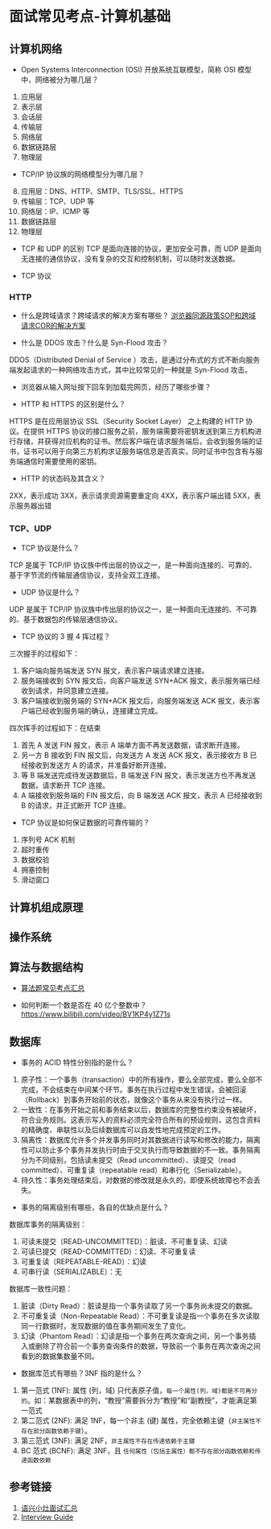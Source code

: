# 面试常见考点-计算机基础


## 计算机网络

- Open Systems Interconnection (OSI) 开放系统互联模型，简称 OSI 模型中，网络被分为哪几层？
1. 应用层
2. 表示层
3. 会话层
4. 传输层
5. 网络层
6. 数据链路层
7. 物理层

- TCP/IP 协议族的网络模型分为哪几层？
8. 应用层：DNS、HTTP、SMTP、TLS/SSL、HTTPS
9. 传输层：TCP、UDP 等
10. 网络层：IP、ICMP 等
11. 数据链路层
12. 物理层

- TCP 和 UDP 的区别
TCP 是面向连接的协议，更加安全可靠，而 UDP 是面向无连接的通信协议，没有复杂的交互和控制机制，可以随时发送数据。

- TCP 协议

### HTTP

- 什么是跨域请求？跨域请求的解决方案有哪些？
[浏览器同源政策SOP和跨域请求COR的解决方案](work/tools/Browser/浏览器同源政策SOP和跨域请求COR的解决方案.md)

- 什么是 DDOS 攻击？什么是 Syn-Flood 攻击？

DDOS（Distributed Denial of Service ）攻击，是通过分布式的方式不断向服务端发起请求的一种网络攻击方式，其中比较常见的一种就是 Syn-Flood 攻击。

- 浏览器从输入网址按下回车到加载完网页，经历了哪些步骤？



- HTTP 和 HTTPS 的区别是什么？

HTTPS 是在应用层协议 SSL（Security Socket Layer） 之上构建的 HTTP 协议。在提供 HTTPS 协议的接口服务之前，服务端需要将密钥发送到第三方机构进行存储，并获得对应机构的证书。然后客户端在请求服务端后，会收到服务端的证书，证书可以用于向第三方机构求证服务端信息是否真实，同时证书中包含有与服务端通信时需要使用的密钥。

- HTTP 的状态码及其含义？

2XX，表示成功
3XX，表示请求资源需要重定向
4XX，表示客户端出错
5XX，表示服务器出错

### TCP、UDP


- TCP 协议是什么？

TCP 是属于 TCP/IP 协议族中传出层的协议之一，是一种面向连接的、可靠的、基于字节流的传输层通信协议，支持全双工连接。

- UDP 协议是什么？

UDP 是属于 TCP/IP 协议族中传出层的协议之一，是一种面向无连接的、不可靠的、基于数据包的传输层通信协议。

- TCP 协议的 3 握 4 挥过程？

三次握手的过程如下：
1. 客户端向服务端发送 SYN 报文，表示客户端请求建立连接。
2. 服务端接收到 SYN 报文后，向客户端发送 SYN+ACK 报文，表示服务端已经收到请求，并同意建立连接。
3. 客户端接收到服务端的 SYN+ACK 报文后，向服务端发送 ACK 报文，表示客户端已经收到服务端的确认，连接建立完成。

四次挥手的过程如下：在结束
1. 首先 A 发送 FIN 报文，表示 A 端单方面不再发送数据，请求断开连接。
2. 另一方 B 接收到 FIN 报文后，向发送方 A 发送 ACK 报文，表示接收方 B 已经接收到发送方 A 的请求，并准备好断开连接。
3. 等 B 端发送完成待发送数据后，B 端发送 FIN 报文，表示发送方也不再发送数据，请求断开 TCP 连接。
4. A 端接收到服务端的 FIN 报文后，向 B 端发送 ACK 报文，表示 A 已经接收到 B 的请求，并正式断开 TCP 连接。

- TCP 协议是如何保证数据的可靠传输的？
1. 序列号 ACK 机制
2. 超时重传
3. 数据校验
4. 拥塞控制
5. 滑动窗口

## 计算机组成原理


## 操作系统



## 算法与数据结构


- [算法题常见考点汇总](learning/subjects/ComputerScience/DataStructuresAndAlgorithm/算法题常见考点汇总.md)

- 如何判断一个数是否在 40 亿个整数中？
https://www.bilibili.com/video/BV1KP4y1Z71s


## 数据库

- 事务的 ACID 特性分别指的是什么？

1. 原子性：一个事务（transaction）中的所有操作，要么全部完成，要么全部不完成，不会结束在中间某个环节。事务在执行过程中发生错误，会被回滚（Rollback）到事务开始前的状态，就像这个事务从来没有执行过一样。
2. 一致性：在事务开始之前和事务结束以后，数据库的完整性约束没有被破坏，符合业务规则。这表示写入的资料必须完全符合所有的预设规则，这包含资料的精确度、串联性以及后续数据库可以自发性地完成预定的工作。
3. 隔离性：数据库允许多个并发事务同时对其数据进行读写和修改的能力，隔离性可以防止多个事务并发执行时由于交叉执行而导致数据的不一致。事务隔离分为不同级别，包括读未提交（Read uncommitted）、读提交（read committed）、可重复读（repeatable read）和串行化（Serializable）。
4. 持久性：事务处理结束后，对数据的修改就是永久的，即便系统故障也不会丢失。

- 事务的隔离级别有哪些，各自的优缺点是什么？

数据库事务的隔离级别：
1. 可读未提交（READ-UNCOMMITTED）：脏读、不可重复读、幻读
2. 可读已提交（READ-COMMITTED）：幻读、不可重复读
3. 可重复读（REPEATABLE-READ）：幻读
4. 可串行读（SERIALIZABLE）：无 

数据库一致性问题：
1. 脏读（Dirty Read）：脏读是指一个事务读取了另一个事务尚未提交的数据。
2. 不可重复读（Non-Repeatable Read）：不可重复读是指一个事务在多次读取同一行数据时，发现数据的值在事务期间发生了变化。
3. 幻读（Phantom Read）：幻读是指一个事务在两次查询之间，另一个事务插入或删除了符合前一个事务查询条件的数据，导致前一个事务在两次查询之间看到的数据集数量不同。

- 数据库范式有哪些？3NF 指的是什么？

1. 第一范式 (1NF): 属性 (列，域) 只代表原子值，`每一个属性(列，域)都是不可再分的`。如：某数据表中的列，“教授”需要拆分为“教授”和“副教授”，才能满足第一范式
2. 第二范式 (2NF): 满足 1NF，每一个非主 (键) 属性，完全依赖主键（`非主属性不存在部分函数依赖于键`）。
3. 第三范式 (3NF):  满足 2NF，`非主属性不存在传递依赖于主键`
4. BC 范式 (BCNF): 满足 3NF，且 `任何属性（包括主属性）都不存在部分函数依赖和传递函数依赖`

## 参考链接
1. [语兴小灶面试汇总](https://oxtwry26ao.feishu.cn/mindnotes/bmncnvd5ZN4z5Rpaf5A6MQN79Rh#mindmap)
2. [Interview Guide](https://top.interviewguide.cn/)